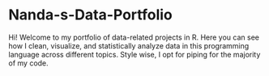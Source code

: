 # Nanda-s-Data-Portfolio
Hi! Welcome to my portfolio of data-related projects in R.
Here you can see how I clean, visualize, and statistically analyze data in this programming language across different topics. Style wise, I opt for piping for the majority of my code. 
